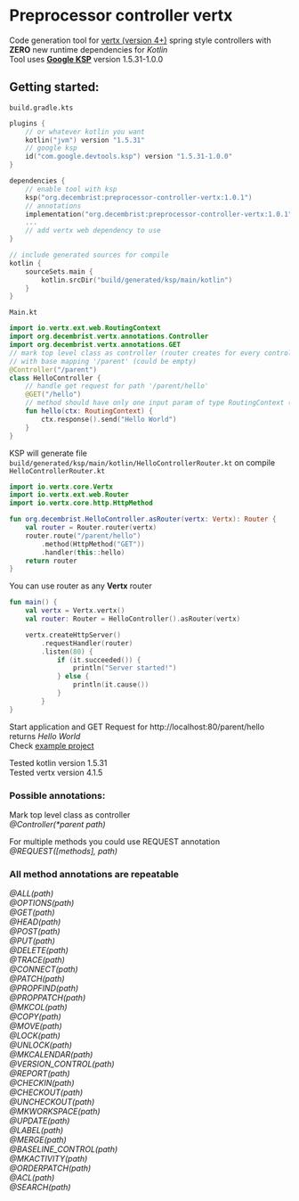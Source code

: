 # Preprocessor controller vertx

Code generation tool for [vertx (version 4+)](https://vertx.io/) spring style controllers with **ZERO** new runtime dependencies for _Kotlin_  
Tool uses **[Google KSP](https://github.com/google/ksp)** version 1.5.31-1.0.0

## Getting started:  
`build.gradle.kts`
```kotlin
plugins {  
    // or whatever kotlin you want
    kotlin("jvm") version "1.5.31"
    // google ksp
    id("com.google.devtools.ksp") version "1.5.31-1.0.0"
}
```

```kotlin
dependencies {
    // enable tool with ksp
    ksp("org.decembrist:preprocessor-controller-vertx:1.0.1")
    // annotations
    implementation("org.decembrist:preprocessor-controller-vertx:1.0.1")
    ...
    // add vertx web dependency to use
}
```

```kotlin
// include generated sources for compile
kotlin {
    sourceSets.main {
        kotlin.srcDir("build/generated/ksp/main/kotlin")
    }
}
```
`Main.kt`
```kotlin
import io.vertx.ext.web.RoutingContext
import org.decembrist.vertx.annotations.Controller
import org.decembrist.vertx.annotations.GET
// mark top level class as controller (router creates for every controller)
// with base mapping '/parent' (could be empty)
@Controller("/parent")
class HelloController {
    // handle get request for path '/parent/hello'
    @GET("/hello")
    // method should have only one input param of type RoutingContext (with whatever return type)
    fun hello(ctx: RoutingContext) {
        ctx.response().send("Hello World")
    }
}
```
KSP will generate file `build/generated/ksp/main/kotlin/HelloControllerRouter.kt` on compile  
`HelloControllerRouter.kt`
```kotlin
import io.vertx.core.Vertx
import io.vertx.ext.web.Router
import io.vertx.core.http.HttpMethod

fun org.decembrist.HelloController.asRouter(vertx: Vertx): Router {
    val router = Router.router(vertx)
    router.route("/parent/hello")
        .method(HttpMethod("GET"))
        .handler(this::hello)
    return router
}
```
You can use router as any **Vertx** router  
```kotlin
fun main() {
    val vertx = Vertx.vertx()
    val router: Router = HelloController().asRouter(vertx)

    vertx.createHttpServer()
        .requestHandler(router)
        .listen(80) {
            if (it.succeeded()) {
                println("Server started!")
            } else {
                println(it.cause())
            }
        }
}
```
Start application and GET Request for http://localhost:80/parent/hello returns _Hello World_  
Check [example project](../examples/vertx-controllers)

Tested kotlin version 1.5.31  
Tested vertx version 4.1.5  

### Possible annotations:  
Mark top level class as controller  
_@Controller(*parent path)_ 

For multiple methods you could use REQUEST annotation  
_@REQUEST([methods], _path_)_

### All method annotations are repeatable  
_@ALL(path)_  
_@OPTIONS(path)_  
_@GET(path)_  
_@HEAD(path)_  
_@POST(path)_  
_@PUT(path)_  
_@DELETE(path)_  
_@TRACE(path)_  
_@CONNECT(path)_  
_@PATCH(path)_  
_@PROPFIND(path)_  
_@PROPPATCH(path)_  
_@MKCOL(path)_  
_@COPY(path)_  
_@MOVE(path)_  
_@LOCK(path)_  
_@UNLOCK(path)_  
_@MKCALENDAR(path)_  
_@VERSION_CONTROL(path)_  
_@REPORT(path)_  
_@CHECKIN(path)_  
_@CHECKOUT(path)_  
_@UNCHECKOUT(path)_  
_@MKWORKSPACE(path)_  
_@UPDATE(path)_  
_@LABEL(path)_  
_@MERGE(path)_  
_@BASELINE_CONTROL(path)_  
_@MKACTIVITY(path)_  
_@ORDERPATCH(path)_  
_@ACL(path)_  
_@SEARCH(path)_  